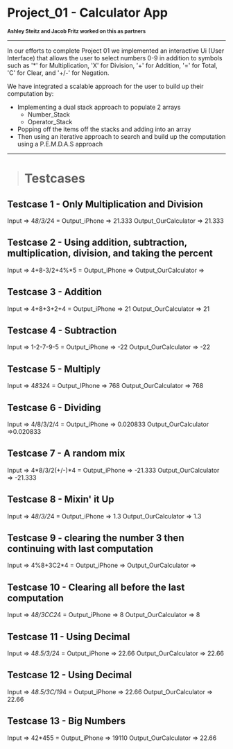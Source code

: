 # Project_01 - Calculator App
<span style="font-size: smaller;"><strong>Ashley Steitz and Jacob Fritz worked on this as partners</strong></span>

---
In our efforts to complete Project 01 we implemented an interactive Ui (User Interface) that allows the user to select numbers 0-9 in addition
to symbols such as '*' for Multiplication, 'X' for Division, '+' for Addition, '=' for Total, 'C' for Clear, and '+/-' for Negation.

We have integrated a scalable approach for the user to build up their computation by:
- Implementing a dual stack approach to populate 2 arrays
  - Number_Stack 
  - Operator_Stack
- Popping off the items off the stacks and adding into an array
- Then using an iterative approach to search and build up the computation using a P.E.M.D.A.S approach


---
> # Testcases
## Testcase 1 - Only Multiplication and Division
Input => 4*8/3/2*4 =
Output_iPhone => 21.333
Output_OurCalculator => 21.333

## Testcase 2 - Using addition, subtraction, multiplication, division, and taking the percent
Input => 4+8-3/2+4%*5 =
Output_iPhone =>
Output_OurCalculator =>

## Testcase 3 - Addition
Input => 4+8+3+2+4 =
Output_iPhone => 21
Output_OurCalculator => 21

## Testcase 4 - Subtraction
Input => 1-2-7-9-5 =
Output_iPhone => -22
Output_OurCalculator => -22


## Testcase 5 - Multiply
Input => 4*8*3*2*4 =
Output_IPhone => 768
Output_OurCalculator => 768


## Testcase 6 - Dividing
Input => 4/8/3/2/4 =
Output_iPhone => 0.020833
Output_OurCalculator =>0.020833

## Testcase 7 - A random mix
Input => 4*8/3/2(+/-)*4 =
Output_iPhone => -21.333
Output_OurCalculator => -21.333

## Testcase 8 - Mixin' it Up
Input => 4*8/3/2*4 =
Output_iPhone => 1.3
Output_OurCalculator => 1.3

## Testcase 9 - clearing the number 3 then continuing with last computation
Input => 4%8+3C2*4 =
Output_iPhone =>
Output_OurCalculator =>

## Testcase 10 - Clearing all before the last computation
Input => 4*8/3CC2*4 = 
Output_iPhone => 8
Output_OurCalculator => 8

## Testcase 11 - Using Decimal
Input => 4*8.5/3/2*4 =
Output_iPhone => 22.66
Output_OurCalculator => 22.66

## Testcase 12 - Using Decimal
Input => 4*8.5/3C/19*4 =
Output_iPhone => 22.66
Output_OurCalculator => 22.66

## Testcase 13 - Big Numbers
Input => 42*455 =
Output_iPhone => 19110
Output_OurCalculator => 22.66


